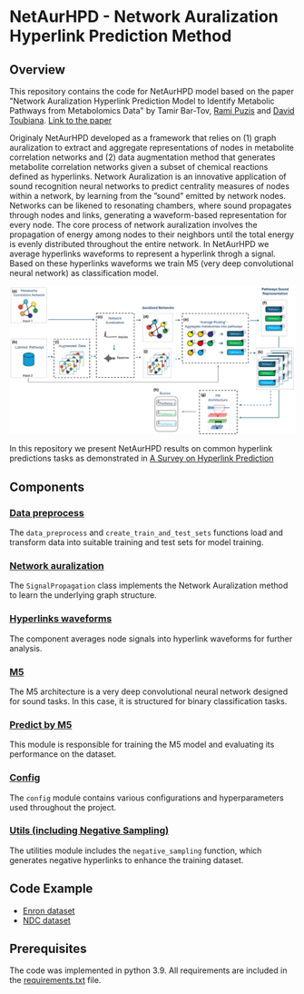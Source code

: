 # NetAurHPD - Network Auralization Hyperlink Prediction Method

## Overview
This repository contains the code for NetAurHPD model based on the paper "Network Auralization Hyperlink Prediction Model to Identify Metabolic Pathways from Metabolomics Data" by Tamir Bar-Tov, [Rami Puzis](https://scholar.google.com/citations?user=SfJ_pOYAAAAJ&hl=iw&oi=sra) and [David Toubiana](https://scholar.google.com/citations?user=-l5S-ScAAAAJ&hl=iw&oi=sra). [Link to the paper](https://arxiv.org/pdf/2410.22030)

Originaly NetAurHPD developed as a framework that relies on (1) graph auralization to extract and aggregate representations of nodes in metabolite correlation networks and (2) data augmentation method that generates metabolite correlation networks given a subset of chemical reactions defined as hyperlinks. Network Auralization is an innovative application of sound recognition neural networks to predict centrality measures of nodes within a network, by learning from the ”sound” emitted by network nodes. Networks can be likened to resonating chambers, where sound propagates through nodes and links, generating a waveform-based representation for every node. The core process of network auralization involves the propagation of energy among nodes to their neighbors until the total energy is evenly distributed throughout the entire network. In NetAurHPD we average hyperlinks waveforms to represent a hyperlink throgh a signal. Based on these hyperlinks waveforms we train M5 (very deep convolutional neural network) as classification model.

![NetAurHPD_pipeline](https://github.com/TamirBar-Tov/NetAurHPD-Network-Auralization-Hyperlink-Prediction-Method/blob/master/NetAurHPD/NetAurHPD_pipeline.png)

In this repository we present NetAurHPD results on common hyperlink predictions tasks as demonstrated in [A Survey on Hyperlink Prediction](https://scholar.harvard.edu/sites/scholar.harvard.edu/files/canc/files/2207.02911.pdf)

## Components
### [Data preprocess](https://github.com/TamirBar-Tov/NetAurHPD-Network-Auralization-Hyperlink-Prediction-Method/blob/master/Examples/data_preprocess.py)
The `data_preprocess` and `create_train_and_test_sets` functions load and transform data into suitable training and test sets for model training.
### [Network auralization](https://github.com/TamirBar-Tov/NetAurHPD-Network-Auralization-Hyperlink-Prediction-Method/blob/master/NetAurHPD/network_auralization.py)
The `SignalPropagation` class implements the Network Auralization method to learn the underlying graph structure.

### [Hyperlinks waveforms](https://github.com/TamirBar-Tov/NetAurHPD-Network-Auralization-Hyperlink-Prediction-Method/blob/master/NetAurHPD/hyperlinks_waveforms.py)
The component averages node signals into hyperlink waveforms for further analysis.
### [M5](https://github.com/TamirBar-Tov/NetAurHPD-Network-Auralization-Hyperlink-Prediction-Method/blob/master/NetAurHPD/M5.py)
The M5 architecture is a very deep convolutional neural network designed for sound tasks. In this case, it is structured for binary classification tasks.

### [Predict by M5](https://github.com/TamirBar-Tov/NetAurHPD-Network-Auralization-Hyperlink-Prediction-Method/blob/master/NetAurHPD/predict_by_M5.py)
This module is responsible for training the M5 model and evaluating its performance on the dataset.

### [Config](https://github.com/TamirBar-Tov/NetAurHPD-Network-Auralization-Hyperlink-Prediction-Method/blob/master/NetAurHPD/config.py)
The `config` module contains various configurations and hyperparameters used throughout the project.

### [Utils (including Negative Sampling)](https://github.com/TamirBar-Tov/NetAurHPD-Network-Auralization-Hyperlink-Prediction-Method/blob/master/Examples/utils.py)
The utilities module includes the `negative_sampling` function, which generates negative hyperlinks to enhance the training dataset.
## Code Example
- [Enron dataset](https://github.com/TamirBar-Tov/NetAurHPD-Network-Auralization-Hyperlink-Prediction-Method/tree/master/Examples/Enron)
- [NDC dataset](https://github.com/TamirBar-Tov/NetAurHPD-Network-Auralization-Hyperlink-Prediction-Method/tree/master/Examples/NDC)

## Prerequisites
The code was implemented in python 3.9. All requirements are included in the [requirements.txt](https://github.com/TamirBar-Tov/NetAurHPD-Network-Auralization-Hyperlink-Prediction-Method/blob/master/NetAurHPD/requirments.txt) file.
